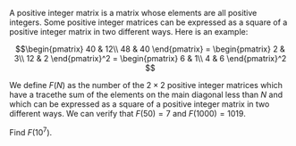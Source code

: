 A positive integer matrix is a matrix whose elements are all positive integers.
Some positive integer matrices can be expressed as a square of a positive integer matrix in two different ways. Here is an example:

$$\begin{pmatrix}
40 & 12\\
48 & 40
\end{pmatrix} =
\begin{pmatrix}
2 & 3\\
12 & 2
\end{pmatrix}^2 =
\begin{pmatrix}
6 & 1\\
4 & 6
\end{pmatrix}^2
$$


We define $F(N)$ as the number of the $2\times 2$ positive integer matrices which have a tracethe sum of the elements on the main diagonal less than $N$ and which can be expressed as a square of a positive integer matrix in two different ways.
We can verify that $F(50) = 7$ and $F(1000) = 1019$.


Find $F(10^7)$.